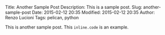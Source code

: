 Title: Another Sample Post
Description: This is a sample post.
Slug: another-sample-post
Date: 2015-02-12 20:35
Modified: 2015-02-12 20:35
Author: Renzo Lucioni
Tags: pelican, python

This is another sample post. This `inline.code` is an example.
